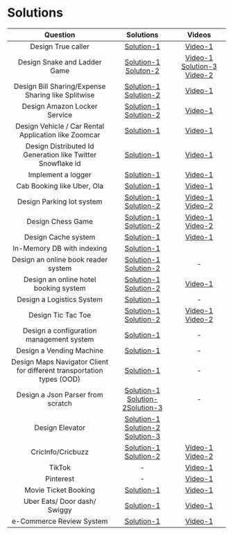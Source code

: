 # Solutions

Question | Solutions | Videos 
| :---:   | :-: | :-: 
|Design True caller |[Solution-1](https://github.com/gopalbala/truecaller) | [Video-1](https://www.youtube.com/watch?v=3KSLh_hvwtQ)  | 
|Design Snake and Ladder Game| [Solution-1](https://github.com/gopalbala/snake-and-ladder) [Soluton-2](https://workat.tech/machine-coding/article/how-to-design-snake-and-ladder-machine-coding-ehskk9c40x2w#:~:text=%2D%20The%20board%20will%20have%20100,random%20number%20on%20rolling%20it.&text=%2D%20After%20the%20dice%20roll%2C%20if,contains%20some%20snakes%20and%20ladders.) | [Video-1](https://www.youtube.com/watch?v=5LDfqzXwxxU&t=2041s) [Solution-3](https://www.geeksforgeeks.org/design-snake-and-ladder-game-using-python-oops/) [Video-2](https://www.youtube.com/watch?v=OutDY_ICb80)|  | 
|Design Bill Sharing/Expense Sharing like Splitwise| [Solution-1](https://github.com/gopalbala/billsharing)  [Solution-2](https://workat.tech/machine-coding/article/how-to-design-splitwise-machine-coding-ayvnfo1tfst6)| [Video-1](https://www.youtube.com/watch?v=2Fz_LQJuq7s) 
| Design Amazon Locker Service | [Solution-1](https://github.com/gopalbala/amazonlocker) [Solution-2](https://leetcode.com/discuss/interview-question/object-oriented-design/260467/Amazon-or-Design-a-locker)| [Video-1](https://www.youtube.com/watch?v=hsx562pXWS8&t=209s) 
| Design Vehicle / Car Rental Application like Zoomcar | [Solution-1](https://github.com/gopalbala/carrental)| [Video-1](https://www.youtube.com/watch?v=kQ8MwyESL_k&t=4542s) 
| Design Distributed Id Generation like Twitter Snowflake id | [Solution-1](https://github.com/gopalbala/distributed-idgen)| [Video-1](https://www.youtube.com/watch?v=ubxRZx-T2Bc)
| Implement a logger | [Solution-1](https://github.com/coding-parrot/projects/blob/master/java-projects/src/main/java/logger/LogClient.java) | [Video-1](https://www.youtube.com/watch?v=FKA2KgkkcqY)
| Cab Booking like Uber, Ola | [Solution-1](https://github.com/anomaly2104/lld-cab-booking-ola-uber-grab-lyft) | [Video-1](https://www.youtube.com/watch?v=Yn7C0x5ozx4&t=3s)
| Design Parking lot system | [Solution-1](https://github.com/anomaly2104/lld-parking-lot) [Solution-2](https://github.com/gopalbala/parkinglot) | [Video-1](https://www.youtube.com/watch?v=7IX84K9g23U) [Video-2](https://www.youtube.com/watch?v=nnpT0WXifLk) 
| Design Chess Game | [Solution-1](https://github.com/anomaly2104/chess-low-level-system-design) [Solution-2](https://www.geeksforgeeks.org/design-a-chess-game/)  | [Video-1](https://www.youtube.com/watch?v=RVHNcng0oF0) [Video-2](https://www.youtube.com/watch?v=yBsWza2039o)
| Design Cache system | [Solution-1](https://github.com/anomaly2104/cache-low-level-system-design) | [Video-1](https://www.youtube.com/watch?v=B7iCXl_KSoM)
| In-Memory DB with indexing| [Solution-1](https://medium.com/@tg6897/design-in-memory-db-with-indexing-52d33adceb91)
|Design an online book reader system | [Solution-1](https://www.geeksforgeeks.org/design-an-online-book-reader-system/) [Solution-2](https://leetcode.com/discuss/interview-question/object-oriented-design/124750/Design-an-online-book-reader-system) | - 
| Design an online hotel booking system | [Solution-1](https://www.gohired.in/2020/02/03/system-design-designing-a-lld-for-hotel-booking/) [Solution-2](https://www.geeksforgeeks.org/design-online-hotel-booking-system-like-oyo-rooms/)| [Video-1](https://www.youtube.com/watch?v=u0W2ckqmb_U&feature=emb_title) 
| Design a Logistics System | [Solution-1](https://www.geeksforgeeks.org/design-a-logistics-system/) | - | - | -
| Design Tic Tac Toe | [Solution-1](https://www.geeksforgeeks.org/implementation-of-tic-tac-toe-game/) [Solution-2](https://medium.com/@pelensky/java-tic-tac-toe-command-vs-factory-pattern-3fb141046145) | [Video-1](https://www.youtube.com/watch?v=gktZsX9Z8Kw&t=280s) [Video-2](https://www.youtube.com/watch?v=yBsWza2039o)
|Design a configuration management system | [Solution-1](https://leetcode.com/discuss/interview-question/object-oriented-design/373887/Amazon-or-System-Design-or-A-configuration-management-system) | - 
 | Design a Vending Machine | [Solution-1](https://leetcode.com/discuss/interview-question/object-oriented-design/313579/Amazon-or-Onsite-or-Design-a-Vending-Machine) | - 
 | Design Maps Navigator Client for different transportation types (OOD)| [Solution-1](https://leetcode.com/discuss/interview-question/object-oriented-design/508056/OOD-Design-Maps-Navigator-Client-for-different-transportation-types)| -
 | Design a Json Parser from scratch | [Solution-1](https://abhinavsarkar.net/posts/json-parsing-from-scratch-in-haskell/) [Solution-2](https://www.infoq.com/articles/HIgh-Performance-Parsers-in-Java-V2/)[Solution-3](https://notes.eatonphil.com/writing-a-simple-json-parser.html) | -
 |Design Elevator | [Solution-1](https://medium.com/system-designing-interviews/design-a-elevator-system-fc5832ca0b8b) [Solution-2](https://leetcode.com/discuss/interview-question/object-oriented-design/124660/ood-design-elevator) [Solution-3](https://massivetechinterview.blogspot.com/2015/07/thought-works-object-oriented-design.html)
| CricInfo/Cricbuzz |[Solution-1](https://github.com/naval41/Low-Level-Design/tree/master/CricketPortal/src/com/codemate/cric) [Solution-2](https://github.com/gopalbala/cric-score)| [Video-1](https://www.youtube.com/watch?v=VDqwCo6lhkY&list=PLAC2AM9O1C5KioUMeH9qIjbAV_RMmX8rd&index=6) [Video-2](https://youtu.be/ZTZaUYFqLNw) 
| TikTok| - | [Video-1](https://www.youtube.com/watch?v=vpa2vQdF-AI&t=2031s)
| Pinterest | - | [Video-1](https://www.youtube.com/watch?v=TlkTbkM69ns)
| Movie Ticket Booking | [Solution-1](https://github.com/anomaly2104/ticket-booking-low-level-system-design) | [Video-1](https://www.youtube.com/playlist?list=PL564gOx0bCLpAL7yMJqOuK3_hBuLkyRhn)|
| Uber Eats/ Door dash/ Swiggy| [Solution-1](https://github.com/mayankbansal93/lld-food-delivery-zomato-swiggy) | [Video-1](https://www.youtube.com/watch?v=LePt0PUKIjE&list=PLHNJ91XSF3wzT6BaLVi4WbnuHcfZSXMek&index=5)
| e-Commerce Review System| [Solution-1](https://github.com/gopalbala/reviews) | [Video-1](https://www.youtube.com/watch?v=bKiCkExbe-Y)
